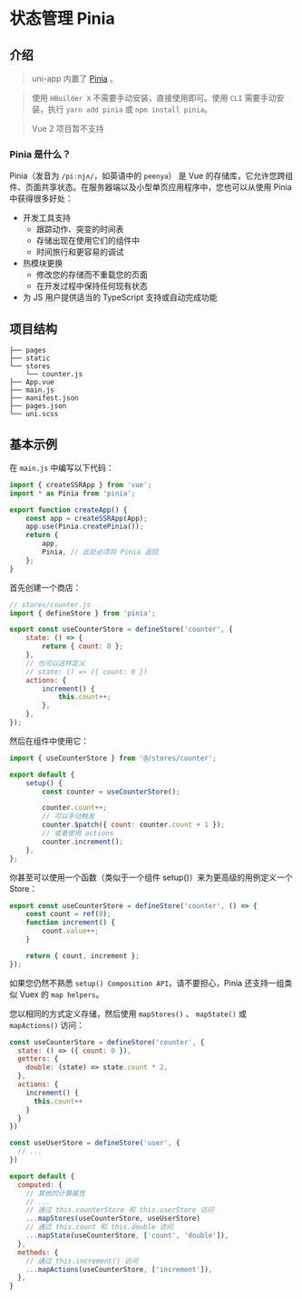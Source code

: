 # 状态管理 Pinia

## 介绍

> uni-app 内置了 [Pinia](https://pinia.vuejs.org/) 。

> 使用 `HBuilder X` 不需要手动安装，直接使用即可。使用 `CLI` 需要手动安装，执行 `yarn add pinia` 或 `npm install pinia`。

> Vue 2 项目暂不支持

### Pinia 是什么？

Pinia（发音为 `/piːnjʌ/`，如英语中的 `peenya`） 是 Vue 的存储库，它允许您跨组件、页面共享状态。在服务器端以及小型单页应用程序中，您也可以从使用 Pinia 中获得很多好处：

- 开发工具支持
  - 跟踪动作、突变的时间表
  - 存储出现在使用它们的组件中
  - 时间旅行和更容易的调试
- 热模块更换
  - 修改您的存储而不重载您的页面
  - 在开发过程中保持任何现有状态
- 为 JS 用户提供适当的 TypeScript 支持或自动完成功能

## 项目结构

```
├── pages
├── static
└── stores
    └── counter.js
├── App.vue
├── main.js
├── manifest.json
├── pages.json
└── uni.scss
```

## 基本示例

在 `main.js` 中编写以下代码：

```js
import { createSSRApp } from 'vue';
import * as Pinia from 'pinia';

export function createApp() {
	const app = createSSRApp(App);
	app.use(Pinia.createPinia());
	return {
		app,
		Pinia, // 此处必须将 Pinia 返回
	};
}
```

首先创建一个商店：

```js
// stores/counter.js
import { defineStore } from 'pinia';

export const useCounterStore = defineStore('counter', {
	state: () => {
		return { count: 0 };
	},
	// 也可以这样定义
	// state: () => ({ count: 0 })
	actions: {
		increment() {
			this.count++;
		},
	},
});
```

然后在组件中使用它：

```js
import { useCounterStore } from '@/stores/counter';

export default {
	setup() {
		const counter = useCounterStore();

		counter.count++;
		// 可以手动触发
		counter.$patch({ count: counter.count + 1 });
		// 或者使用 actions
		counter.increment();
	},
};
```

你甚至可以使用一个函数（类似于一个组件 setup()）来为更高级的用例定义一个 Store：

```js
export const useCounterStore = defineStore('counter', () => {
	const count = ref(0);
	function increment() {
		count.value++;
	}

	return { count, increment };
});
```

如果您仍然不熟悉 `setup() Composition API`，请不要担心，Pinia 还支持一组类似 Vuex 的 `map helpers`。

您以相同的方式定义存储，然后使用 `mapStores()` 、 `mapState()` 或 `mapActions()` 访问：

```js
const useCounterStore = defineStore('counter', {
  state: () => ({ count: 0 }),
  getters: {
    double: (state) => state.count * 2,
  },
  actions: {
    increment() {
      this.count++
    }
  }
})

const useUserStore = defineStore('user', {
  // ...
})

export default {
  computed: {
    // 其他的计算属性
    // ...
    // 通过 this.counterStore 和 this.userStore 访问
    ...mapStores(useCounterStore, useUserStore)
    // 通过 this.count 和 this.double 访问
    ...mapState(useCounterStore, ['count', 'double']),
  },
  methods: {
    // 通过 this.increment() 访问
    ...mapActions(useCounterStore, ['increment']),
  },
}
```
